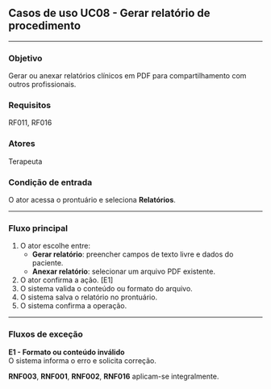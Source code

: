 ## Casos de uso UC08 - Gerar relatório de procedimento

---

### Objetivo  
Gerar ou anexar relatórios clínicos em PDF para compartilhamento com outros profissionais.

### Requisitos  
RF011, RF016

### Atores  
Terapeuta 

### Condição de entrada  
O ator acessa o prontuário e seleciona **Relatórios**.

---

### Fluxo principal  

1. O ator escolhe entre:
   - **Gerar relatório**: preencher campos de texto livre e dados do paciente.  
   - **Anexar relatório**: selecionar um arquivo PDF existente.  
2. O ator confirma a ação. [E1]  
3. O sistema valida o conteúdo ou formato do arquivo.  
4. O sistema salva o relatório no prontuário.  
5. O sistema confirma a operação.

---

### Fluxos de exceção  

**E1 - Formato ou conteúdo inválido**  
O sistema informa o erro e solicita correção.

**RNF003**, **RNF001**, **RNF002**, **RNF016** aplicam-se integralmente.